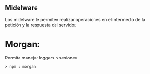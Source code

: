 ## Midelware

Los midelware te permiten realizar operaciones en el intermedio de la petición y la respuesta del servidor.

# Morgan: 
Permite manejar loggers o sesiones. <br>
```
> npm i morgan

```